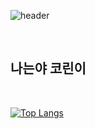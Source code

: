 
![header](https://capsule-render.vercel.app/api?type=wave&color=auto&height=200&section=header&text=recordmystory&fontSize=90)

</br>
<h2>나는야 코린이</h2>
</br>

[![Top Langs](https://github-readme-stats.vercel.app/api/top-langs/?username=recordmystory&langs_count=8)](https://github.com/recordmystory/github-readme-stats)

